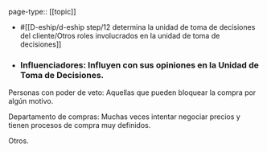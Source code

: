 page-type:: [[topic]]

- #[[D-eship/d-eship step/12 determina la unidad de toma de decisiones del cliente/Otros roles involucrados en la unidad de toma de decisiones]]

- ### Influenciadores: Influyen con sus opiniones en la Unidad de Toma de Decisiones.

Personas con poder de veto: Aquellas que pueden bloquear la compra por algún motivo.

Departamento de compras: Muchas veces intentar negociar precios y tienen procesos de compra muy definidos.

Otros.



